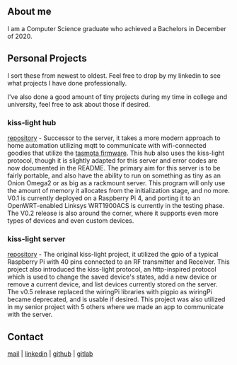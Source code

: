 ## About me

I am a Computer Science graduate who achieved a Bachelors in December of 2020.

## Personal Projects

I sort these from newest to oldest. Feel free to drop by my linkedin to see what projects I have done professionally.

I've also done a good amount of tiny projects during my time in college and university, feel free to ask about those if desired.

### kiss-light hub
[repository](https://gitlab.com/kiss-light-project/Kiss-Light_Hub) - Successor to the server, it takes a more modern approach to home automation utilizing mqtt to communicate with wifi-connected goodies that utilize the [tasmota firmware](https://tasmota.github.io/docs/). This hub also uses the kiss-light protocol, though it is slightly adapted for this server and error codes are now documented in the README. The primary aim for this server is to be fairly portable, and also have the ability to run on something as tiny as an Onion Omega2 or as big as a rackmount server. This program will only use the amount of memory it allocates from the initialization stage, and no more. V0.1 is currently deployed on a Raspberry Pi 4, and porting it to an OpenWRT-enabled Linksys WRT1900ACS is currently in the testing phase. The V0.2 release is also around the corner, where it supports even more types of devices and even custom devices.

### kiss-light server
[repository](https://gitlab.com/keebenthusiast/kiss-light) - The original kiss-light project, it utilized the gpio of a typical Raspberry Pi with 40 pins connected to an RF transmitter and Receiver. This project also introduced the kiss-light protocol, an http-inspired protocol which is used to change the saved device's states, add a new device or remove a current device, and list devices currently stored on the server. The v0.5 release replaced the wiringPi libraries with pigpio as wiringPi became deprecated, and is usable if desired. This project was also utilized in my senior project with 5 others where we made an app to communicate with the server.

## Contact

[mail](mailto:cakmf68@outlook.com) | [linkedin](https://www.linkedin.com/in/christian-kissinger-09703b1b4/) | [github](https://github.com/keebenthusiast) | [gitlab](https://gitlab.com/keebenthusiast)
